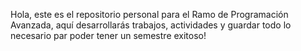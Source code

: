 Hola, este es el repositorio personal para el Ramo de Programación Avanzada, aquí desarrollarás trabajos, actividades y guardar todo lo necesario par poder tener un semestre exitoso!
